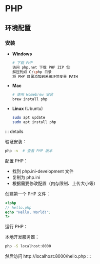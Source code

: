 # PHP

## 环境配置

### 安装

- **Windows**

    ```bash
    # 下载 PHP
    访问 php.net 下载 PHP ZIP 包
    解压到如 C:\php 目录
    将 PHP 目录添加到系统环境变量 PATH
    ```

- **Mac**

    ```bash
    # 使用 Homebrew 安装
    brew install php
    ```

- **Linux** (Ubuntu)
    ```bash
    sudo apt update
    sudo apt install php
    ```

::: details 

验证安装：
```bash
php -v  # 查看 PHP 版本
```

配置 PHP：
- 找到 php.ini-development 文件
- 复制为 php.ini
- 根据需要修改配置（内存限制、上传大小等）

创建第一个 PHP 文件：
```php
<?php
// hello.php
echo "Hello, World!";
?>
```

运行 PHP：

本地开发服务器：
```bash
php -S localhost:8000
```
然后访问 http://localhost:8000/hello.php
:::
